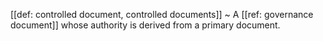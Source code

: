 [[def: controlled document, controlled documents]]
~ A [[ref: governance document]] whose authority is derived from a primary document.

